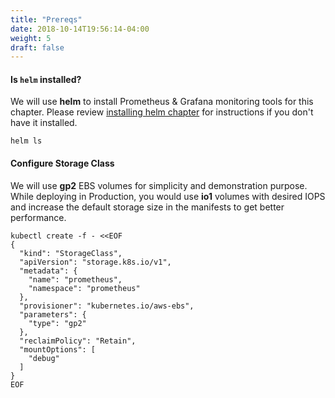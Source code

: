 ```yaml
---
title: "Prereqs"
date: 2018-10-14T19:56:14-04:00
weight: 5
draft: false
---
```


#### Is `helm` installed?

We will use **helm** to install Prometheus & Grafana monitoring tools for this chapter. Please review  [installing helm chapter](/helm_root/helm_intro/install/index.html) for instructions if you don't have it installed.

```
helm ls
```

#### Configure Storage Class

We will use **gp2** EBS volumes for simplicity and demonstration purpose. While deploying in Production, you would use **io1** volumes with desired IOPS and increase the default storage size in the manifests to get better performance.

```
kubectl create -f - <<EOF
{
  "kind": "StorageClass",
  "apiVersion": "storage.k8s.io/v1",
  "metadata": {
    "name": "prometheus",
    "namespace": "prometheus"
  },
  "provisioner": "kubernetes.io/aws-ebs",
  "parameters": {
    "type": "gp2"
  },
  "reclaimPolicy": "Retain",
  "mountOptions": [
    "debug"
  ]  
}
EOF
```
